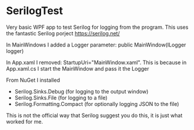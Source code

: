 # SerilogTest

Very basic WPF app to test Serilog for logging from the program.  This uses the fantastic Serilog porject https://serilog.net/

In MainWindows I added a Logger parameter:  public MainWindow(ILogger logger)

In App.xaml I removed: StartupUri="MainWindow.xaml".  This is because in App.xaml.cs I start the MainWindow and pass it the Logger

From NuGet I installed

- Serilog.Sinks.Debug (for logging to the output window)
- Serilog.Sinks.File (for logging to a file)
- Serilog.Formatting.Compact (for optionally logging JSON to the file)

This is not the official way that Serilog suggest you do this, it is just what worked for me.

